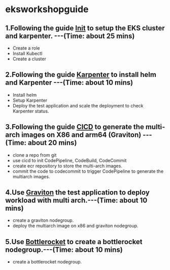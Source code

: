 # eksworkshopguide
## 1.Following the guide [Init](Init.MD) to setup the EKS cluster and karpenter. ---(Time: about 25 mins)
* Create a role
* Install Kubectl
* Create a cluster
## 2.Following the guide [Karpenter](Karpenter.MD) to install helm and Karpenter ---(Time: about 10 mins)
* Install helm
* Setup Karpenter
* Deploy the test application and scale the deployment to check Karpenter status.
 
## 3.Following the guide [CICD](CICD.MD) to generate the multi-arch images on X86 and arm64 (Graviton)  ---(Time: about 20 mins)
* clone a repo from git
* use cicd to init CodePipeline, CodeBuild, CodeCommit
* create ecr repository to store the multi-arch images.
* commit the code to codecommit to trigger CodePipeline to generate the multiarch images.

## 4.Use [Graviton](Graviton.MD) the test application to deploy workload with multi arch.---(Time: about 10 mins)
* create a graviton nodegroup.
* deploy the multiarch image on x86 and graviton nodegroup.


## 5.Use [Bottlerocket](Bottlerocket.MD) to create a bottlerocket nodegroup.---(Time: about 10 mins)
* create a bottlerocket nodegroup.